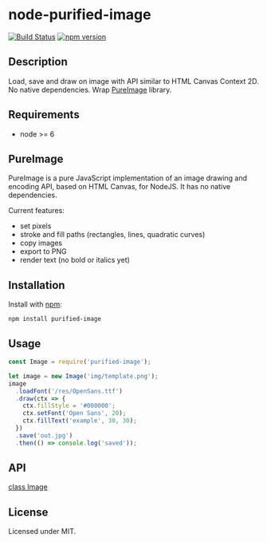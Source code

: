 # node-purified-image
[![Build Status](https://travis-ci.org/megahertz/node-purified-image.svg?branch=master)](https://travis-ci.org/megahertz/node-purified-image)
[![npm version](https://badge.fury.io/js/purified-image.svg)](https://badge.fury.io/js/purified-image)

## Description

Load, save and draw on image with API similar to HTML Canvas Context 2D.
No native dependencies. Wrap 
[PureImage](https://github.com/joshmarinacci/node-pureimage) library.

## Requirements
 - node >= 6

## PureImage

PureImage is a pure JavaScript implementation of an image drawing and encoding
API, based on HTML Canvas, for NodeJS. It has no native dependencies.  

Current features:

* set pixels
* stroke and fill paths (rectangles, lines, quadratic curves)
* copy images
* export to PNG
* render text (no bold or italics yet)

## Installation

Install with [npm](https://npmjs.org/package/purified-image):

    npm install purified-image

## Usage

```js
const Image = require('purified-image');

let image = new Image('img/template.png');
image
  .loadFont('/res/OpenSans.ttf')
  .draw(ctx => {
    ctx.fillStyle = '#000000';
    ctx.setFont('Open Sans', 20);
    ctx.fillText('example', 30, 30);
  })
  .save('out.jpg')
  .then(() => console.log('saved'));
```
    
## API
[class Image](docs/api-Image.md)

## License

Licensed under MIT.